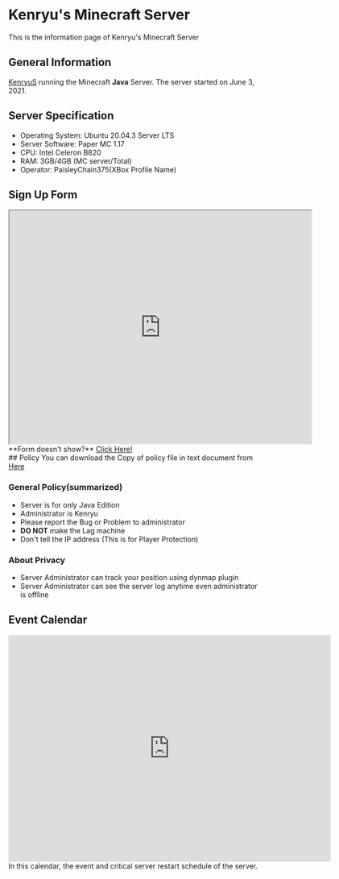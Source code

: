 # Kenryu's Minecraft Server
This is the information page of Kenryu's Minecraft Server

## General Information
[KenryuS](https://github.com/kenryuS) running the Minecraft **Java** Server. The server started on June 3, 2021.

## Server Specification

- Operating System: Ubuntu 20.04.3 Server LTS
- Server Software: Paper MC 1.17
- CPU: Intel Celeron B820
- RAM: 3GB/4GB (MC server/Total)
- Operator: PaisleyChain375(XBox Profile Name)

## Sign Up Form

<iframe src="https://docs.google.com/forms/d/e/1FAIpQLSegNKBIgpZsePkwQNlZMjbWu2L9n3JllkwfVjQ7ZqGYqWhwRQ/viewform?embedded=true" width="600" height="463" frameborder="1" marginheight="0" marginwidth="0">Loading…</iframe>
**Form doesn't show?** <a href='https://forms.gle/BDK3c6Y7EDR9z6Jx7' target='new'>Click Here!</a>
<div></div>
## Policy
You can download the Copy of policy file in text document from <a href='https://kenryus.github.io/kenryumcserver/policy.txt' download="MCserverPolicy.txt">Here</a>

### General Policy(summarized)
- Server is for only Java Edition
- Administrator is Kenryu
- Please report the Bug or Problem to administrator
- **DO NOT** make the Lag machine
- Don't tell the IP address (This is for Player Protection)

### About Privacy
- Server Administrator can track your position using dynmap plugin
- Server Administrator can see the server log anytime even administrator is offline

## Event Calendar
<iframe src="https://calendar.google.com/calendar/embed?src=0hfabf7fnkq8k2jv18s8qc4qa0%40group.calendar.google.com&ctz=America%2FNew_York" style="border: 0" width="640" height="450" frameborder="1" scrolling="no"></iframe>
In this calendar, the event and critical server restart schedule of the server.
